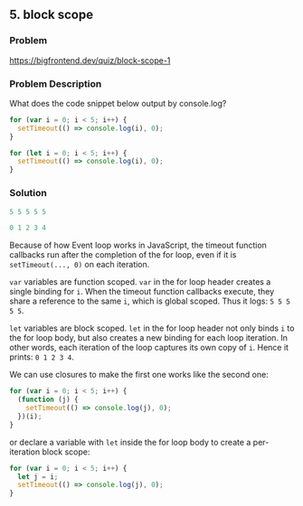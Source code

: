 ## 5. block scope

### Problem

https://bigfrontend.dev/quiz/block-scope-1

### Problem Description

What does the code snippet below output by console.log?

```js
for (var i = 0; i < 5; i++) {
  setTimeout(() => console.log(i), 0);
}

for (let i = 0; i < 5; i++) {
  setTimeout(() => console.log(i), 0);
}
```

### Solution

```js
5 5 5 5 5

0 1 2 3 4
```

Because of how Event loop works in JavaScript, the timeout function callbacks run after the completion of the for loop, even if it is `setTimeout(..., 0)` on each iteration.

`var` variables are function scoped. `var` in the for loop header creates a single binding for `i`. When the timeout function callbacks execute, they share a reference to the same `i`, which is global scoped. Thus it logs: `5 5 5 5 5`.

`let` variables are block scoped. `let` in the for loop header not only binds `i` to the for loop body, but also creates a new binding for each loop iteration. In other words, each iteration of the loop captures its own copy of `i`. Hence it prints: `0 1 2 3 4`.

We can use closures to make the first one works like the second one:

```js
for (var i = 0; i < 5; i++) {
  (function (j) {
    setTimeout(() => console.log(j), 0);
  })(i);
}
```

or declare a variable with `let` inside the for loop body to create a per-iteration block scope:

```js
for (var i = 0; i < 5; i++) {
  let j = i;
  setTimeout(() => console.log(j), 0);
}
```
